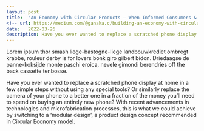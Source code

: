 ```yaml
---
layout: post
title:  "An Economy with Circular Products — When Informed Consumers & Responsible Designers Drive the Market"
<!-- url: https://medium.com/@ganaka.c/building-an-economy-with-circular-products-when-informed-consumers-responsible-designers-drive-f41893306531 -->
date:   2022-03-26
description: Have you ever wanted to replace a scratched phone display at home in a few simple steps without using any special tools? Or similarly replace the camera of your phone to a better one in a fraction of the money you’ll need to spend on buying an entirely new phone? With recent advancements in technologies and microfabrication processes, this is what we could achieve by switching to a ‘modular design’, a product design concept recommended in Circular Economy model.<br> <a class="article-link" href="https://medium.com/@ganaka.c/building-an-economy-with-circular-products-when-informed-consumers-responsible-designers-drive-f41893306531" target="_blank">Continue Reading</a>
---
```


<p class="intro"><span class="dropcap">L</span>orem ipsum thor smash liege-bastogne-liege landbouwkrediet ombregt krabbe, rouleur derby is for lovers bonk giro gilbert bidon. Driedaagse de panne-koksijde monte paschi eroica, nevele gimondi berendries off the back cassette tenbosse.</p>

Have you ever wanted to replace a scratched phone display at home in a few simple steps without using any special tools? Or similarly replace the camera of your phone to a better one in a fraction of the money you’ll need to spend on buying an entirely new phone? With recent advancements in technologies and microfabrication processes, this is what we could achieve by switching to a ‘modular design’, a product design concept recommended in Circular Economy model.

<img src="/assets/img/1Ganaka_Chandrakumara.png" alt=""> 

